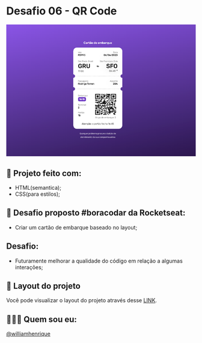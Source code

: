 # Desafio 06 - QR Code

<div align="center">
  <img src="./assets/boarding-pass.png"/>
</div>

## 🚀 Projeto feito com:

- HTML(semantica);
- CSS(para estilos);

## 📌 Desafio proposto #boracodar da Rocketseat:

- Criar um cartão de embarque baseado no layout;

## Desafio:
- Futuramente melhorar a qualidade do código em relação a algumas interações;

## 🔖 Layout do projeto

Você pode visualizar o layout do projeto através desse <a href="https://www.figma.com/community/file/1205146101173113980">LINK</a>.

## 🙋🏻‍♂️ Quem sou eu:

[@williamhenrique](https://www.linkedin.com/in/henriquewilliam/)
